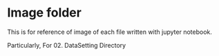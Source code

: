 # Image folder 

This is for reference of image of each file written with jupyter notebook.

Particularly, For 02. DataSetting Directory

